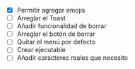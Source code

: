 - [x] Permitir agregar emojis
- [ ] Arreglar el Toast
- [ ] Añadir funcionalidad de borrar
- [ ] Arreglar el botón de borrar
- [ ] Quitar el menú por defecto
- [ ] Crear ejecutable
- [ ] Añadir caracteres reales que necesito
